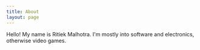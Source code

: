 ```yaml
---
title: About
layout: page
---
```


Hello! My name is Ritiek Malhotra. I'm mostly into software and electronics, otherwise video games.
